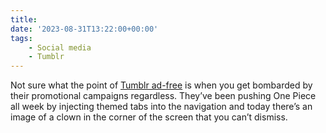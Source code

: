 ```yaml
---
title:
date: '2023-08-31T13:22:00+00:00'
tags:
    - Social media
    - Tumblr
---
```


Not sure what the point of [Tumblr ad-free](https://help.tumblr.com/hc/en-us/articles/4418605293975-Ad-Free-Browsing) is when you get bombarded by their promotional campaigns regardless. They’ve been pushing One Piece all week by injecting themed tabs into the navigation and today there’s an image of a clown in the corner of the screen that you can’t dismiss.